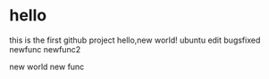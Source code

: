 # hello
this is the first github project
hello,new world!
ubuntu edit
bugsfixed
newfunc
newfunc2

new world
new func
